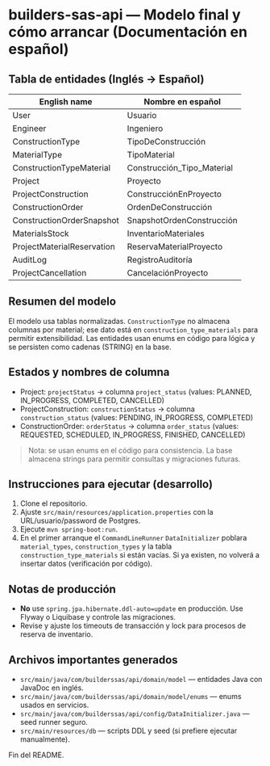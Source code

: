 # builders-sas-api — Modelo final y cómo arrancar (Documentación en español)

## Tabla de entidades (Inglés -> Español)

| English name | Nombre en español |
|---|---|
| User | Usuario |
| Engineer | Ingeniero |
| ConstructionType | TipoDeConstrucción |
| MaterialType | TipoMaterial |
| ConstructionTypeMaterial | Construcción_Tipo_Material |
| Project | Proyecto |
| ProjectConstruction | ConstrucciónEnProyecto |
| ConstructionOrder | OrdenDeConstrucción |
| ConstructionOrderSnapshot | SnapshotOrdenConstrucción |
| MaterialsStock | InventarioMateriales |
| ProjectMaterialReservation | ReservaMaterialProyecto |
| AuditLog | RegistroAuditoría |
| ProjectCancellation | CancelaciónProyecto |

## Resumen del modelo
El modelo usa tablas normalizadas. `ConstructionType` no almacena columnas por material;
ese dato está en `construction_type_materials` para permitir extensibilidad.
Las entidades usan enums en código para lógica y se persisten como cadenas (STRING) en la base.

## Estados y nombres de columna
- Project: `projectStatus` -> columna `project_status` (values: PLANNED, IN_PROGRESS, COMPLETED, CANCELLED)
- ProjectConstruction: `constructionStatus` -> columna `construction_status` (values: PENDING, IN_PROGRESS, COMPLETED)
- ConstructionOrder: `orderStatus` -> columna `order_status` (values: REQUESTED, SCHEDULED, IN_PROGRESS, FINISHED, CANCELLED)

> Nota: se usan enums en el código para consistencia. La base almacena strings para permitir consultas y migraciones futuras.

## Instrucciones para ejecutar (desarrollo)
1. Clone el repositorio.
2. Ajuste `src/main/resources/application.properties` con la URL/usuario/password de Postgres.
3. Ejecute `mvn spring-boot:run`.
4. En el primer arranque el `CommandLineRunner` `DataInitializer` poblara `material_types`, `construction_types` y la tabla `construction_type_materials` si están vacías. Si ya existen, no volverá a insertar datos (verificación por código).

## Notas de producción
- **No** use `spring.jpa.hibernate.ddl-auto=update` en producción. Use Flyway o Liquibase y controle las migraciones.
- Revise y ajuste los timeouts de transacción y lock para procesos de reserva de inventario.

## Archivos importantes generados
- `src/main/java/com/builderssas/api/domain/model` — entidades Java con JavaDoc en inglés.
- `src/main/java/com/builderssas/api/domain/model/enums` — enums usados en servicios.
- `src/main/java/com/builderssas/api/config/DataInitializer.java` — seed runner seguro.
- `src/main/resources/db` — scripts DDL y seed (si prefiere ejecutar manualmente).

Fin del README.
